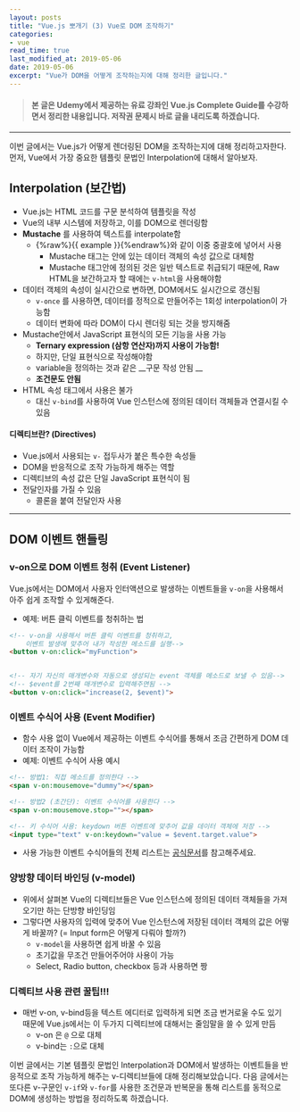 ```yaml
---
layout: posts 
title: "Vue.js 뽀개기 (3) Vue로 DOM 조작하기"
categories:
- vue
read_time: true
last_modified_at: 2019-05-06
date: 2019-05-06
excerpt: "Vue가 DOM을 어떻게 조작하는지에 대해 정리한 글입니다."
---
```


> #### 본 글은 Udemy에서 제공하는 유료 강좌인 Vue.js Complete Guide를 수강하면서 정리한 내용입니다. 저작권 문제시 바로 글을 내리도록 하겠습니다.
---- 

이번 글에서는 Vue.js가 어떻게 렌더링된 DOM을 조작하는지에 대해 정리하고자한다. 먼저, Vue에서 가장 중요한 템플릿 문법인 Interpolation에 대해서 알아보자. 

## Interpolation (보간법)

* Vue.js는 HTML 코드를 구문 분석하여 템플릿을 작성
* Vue의 내부 시스템에 저장하고, 이를 DOM으로 렌더링함
* __Mustache__ 를 사용하여 텍스트를 interpolate함
  * {%raw%}{{ example }}{%endraw%}와 같이  이중 중괄호에 넣어서 사용
	* Mustache 태그는 안에 있는 데이터 객체의 속성 값으로 대체함 
	* Mustache 태그안에 정의된 것은 일반 텍스트로 취급되기 때문에, Raw HTML을 보간하고자 할 때에는 `v-html`을 사용해야함
* 데이터 객체의 속성이 실시간으로 변하면, DOM에서도 실시간으로 갱신됨
	* `v-once` 를 사용하면, 데이터를 정적으로 만들어주는 1회성 interpolation이 가능함
	* 데이터 변화에 따라 DOM이 다시 렌더링 되는 것을 방지해줌
* Mustache안에서 JavaScript 표현식의 모든 기능을 사용 가능
	* __Ternary expression (삼항 연산자)까지 사용이 가능함!__
	* 하지만, 단일 표현식으로 작성해야함
	* variable을 정의하는 것과 같은 __구문 작성 안됨 __
	* __조건문도 안됨__
* HTML 속성 태그에서 사용은 불가
	* 대신 `v-bind`를 사용하여 Vue 인스턴스에 정의된 데이터 객체들과 연결시킬 수 있음

#### 디렉티브란? (Directives)
* Vue.js에서 사용되는 `v-` 접두사가 붙은 특수한 속성들
*  DOM을 반응적으로 조작 가능하게 해주는 역할
* 디렉티브의 속성 값은 단일 JavaScript 표현식이 됨 
* 전달인자를 가질 수 있음
	* 콜론을 붙여 전달인자 사용

---- 

## DOM 이벤트 핸들링

### v-on으로 DOM 이벤트 청취 (Event Listener)

Vue.js에서는 DOM에서 사용자 인터액션으로 발생하는 이벤트들을 `v-on`을 사용해서 아주 쉽게 조작할 수 있게해준다. 

* 예제:  버튼 클릭 이벤트를 청취하는 법 

```html
<!-- v-on을 사용해서 버튼 클릭 이벤트를 청취하고, 
	이벤트 발생에 맞추어 내가 작성한 메소드를 실행-->
<button v-on:click="myFunction">


<!-- 자기 자신의 매개변수와 자동으로 생성되는 event 객체를 메소드로 보낼 수 있음-->
<!-- $event를 2번째 매개변수로 입력해주면됨 -->
<button v-on:click="increase(2, $event)">
```

### 이벤트 수식어 사용 (Event Modifier)

* 함수 사용 없이 Vue에서 제공하는 이벤트 수식어를 통해서 조금 간편하게 DOM 데이터 조작이 가능함
* 예제: 이벤트 수식어 사용 예시

```html
<!-- 방법1: 직접 메소드를 정의한다 -->
<span v-on:mousemove="dummy"></span>

<!-- 방법2 (초간단): 이벤트 수식어를 사용한다 -->
<span v-on:mousemove.stop=""></span>

<!-- 키 수식어 사용: keydown 버튼 이벤트에 맞추어 값을 데이터 객체에 저장 -->
<input type="text" v-on:keydown="value = $event.target.value">
```

* 사용 가능한 이벤트 수식어들의 전체 리스트는 [공식문서](https://kr.vuejs.org/v2/guide/events.html "공식문서")를 참고해주세요.

### 양방향 데이터 바인딩 (v-model)

* 위에서 살펴본 Vue의 디렉티브들은 Vue 인스턴스에 정의된 데이터 객체들을 가져오기만 하는 단방향 바인딩임
* 그렇다면 사용자의 입력에 맞추어 Vue 인스턴스에 저장된 데이터 객체의 값은 어떻게 바꿀까? (= Input form은 어떻게 다뤄야 할까?)
	* `v-model`을 사용하면 쉽게 바꿀 수 있음
	* 초기값을 무조건 만들어주어야 사용이 가능
	* Select, Radio button, checkbox 등과 사용하면 짱

### 디렉티브 사용 관련 꿀팁!!!

* 매번 v-on, v-bind등을 텍스트 에디터로 입력하게 되면 조금 번거로울 수도 있기 때문에 Vue.js에서는 이 두가지 디렉티브에 대해서는 줄임말을 쓸 수 있게 만듬
	* v-on 은 `@` 으로 대체
	* v-bind는 `:`으로 대체

이번 글에서는 기본 템플릿 문법인 Interpolation과 DOM에서 발생하는 이벤트들을 반응적으로 조작 가능하게 해주는 v-디렉티브들에 대해 정리해보았습니다. 
다음 글에서는 또다른 v-구문인 `v-if`와 `v-for`를 사용한 조건문과 반복문을 통해 리스트를 동적으로 DOM에 생성하는 방법을 정리하도록 하겠습니다. 
